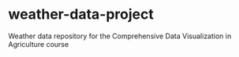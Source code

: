 # weather-data-project
Weather data repository for the Comprehensive Data Visualization in Agriculture course

